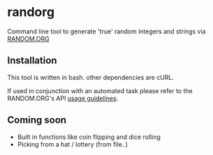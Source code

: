 # randorg
Command line tool to generate 'true' random integers and strings via [RANDOM.ORG](https://www.random.org/)

## Installation
This tool is written in bash. other dependencies are cURL.

If used in conjunction with an automated task please refer to the RANDOM.ORG's API [usage guidelines](https://www.random.org/clients).

## Coming soon

- Built in functions like coin flipping and dice rolling
- Picking from a hat / lottery (from file..)